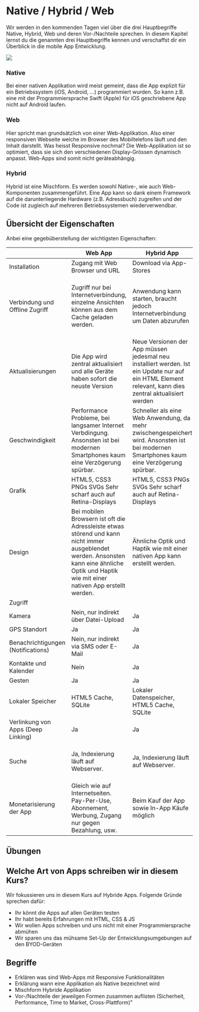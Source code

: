 # Native / Hybrid / Web
 
 
 
Wir werden in den kommenden Tagen viel über die drei Hauptbegriffe Native, Hybrid, Web und deren Vor-/Nachteile sprechen. In diesem Kapitel lernst du die genannten drei Hauptbegriffe kennen und verschaffst dir ein Überblick in die mobile App Entwicklung. 
 
![](http://www.ibm.com/support/knowledgecenter/en/SSZH4A_5.0.6/com.ibm.worklight.help.doc/devref/Pictures/app_types.jpg)
 
### Native
Bei einer nativen Applikation wird meist gemeint, dass die App explizit für ein Betriebssystem (iOS, Android, ...) programmiert wurden. So kann z.B. eine mit der Programmiersprache Swift (Apple) für iOS geschriebene App nicht auf Android laufen.  
 
### Web
Hier spricht man grundsätzlich von einer Web-Applikation. Also einer responsiven Webseite welche im Browser des Mobiltelefons läuft und den Inhalt darstellt. Was heisst Responsive nochmal? Die Web-Applikation ist so optimiert, dass sie sich den verschiedenen Display-Grössen dynamisch anpasst. Web-Apps sind somit nicht geräteabhängig.
 
### Hybrid
Hybrid ist eine Mischform. Es werden sowohl Native-, wie auch Web-Komponenten zusammengeführt. Eine App kann so dank einem Framework auf die darunterliegende Hardware (z.B. Adressbuch) zugreifen und der Code ist zugleich auf mehreren Betriebssystemen wiederverwendbar. 
 
 
## Übersicht der Eigenschaften
Anbei eine gegebüberstellung der wichtigsten Eigenschaften:

|                                    | Web App                                                                                                                                                                                        | Hybrid App                                                                                                                                             | Native App                                                                                                                       |
|------------------------------------|------------------------------------------------------------------------------------------------------------------------------------------------------------------------------------------------|--------------------------------------------------------------------------------------------------------------------------------------------------------|----------------------------------------------------------------------------------------------------------------------------------|
| Installation                       | Zugang mit Web Browser und URL                                                                                                                                                                 | Download via App-Stores                                                                                                                                | Download via App-Stores                                                                                                          |
| Verbindung und Offline Zugriff     | Zugriff nur bei Internetverbindung, einzelne Ansichten können aus dem Cache geladen werden.                                                                                                    | Anwendung kann starten, braucht jedoch Internetverbindung um Daten abzurufen                                                                           | Läuft offline, sobald Daten zu einem Server gesendet oder abgerufen werden müssen, benötigt es ebenfalls eine Internetverbindung |
| Aktualisierungen                   | Die App wird zentral aktualisiert und alle Geräte haben sofort die neuste Version                                                                                                              | Neue Versionen der App müssen jedesmal neu installiert werden. Ist ein Update nur auf ein HTML Element relevant, kann dies zentral aktualisiert werden | App muss immer über den App Store aktualisiert werden. Dies geschieht oft automatisch im Hintergrund.                            |
| Geschwindigkeit                    | Performance Probleme, bei langsamer Internet Verbdingung. Ansonsten ist bei modernen Smartphones kaum eine Verzögerung spürbar.                                                                | Schneller als eine Web Anwendung, da mehr zwischengespeichert wird. Ansonsten ist bei modernen Smartphones kaum eine Verzögerung spürbar.              | Schnell                                                                                                                          |
| Grafik                             | HTML5, CSS3 PNGs SVGs Sehr scharf auch auf Retina-Displays                                                                                                                                     | HTML5, CSS3 PNGs SVGs Sehr scharf auch auf Retina-Displays                                                                                             | Native API Sehr scharf auch auf Retina-Displays                                                                                  |
| Design                             | Bei mobilen Browsern ist oft die Adressleiste etwas störend und kann nicht immer ausgeblendet werden. Ansonsten kann eine ähnliche Optik und Haptik wie mit einer nativen App erstellt werden. | Ähnliche Optik und Haptik wie mit einer nativen App kann erstellt werden.                                                                              | Am meisten Design Optionen.                                                                                                      |
| Zugriff                            |                                                                                                                                                                                                |                                                                                                                                                        |                                                                                                                                  |
| Kamera                             | Nein, nur indirekt über Datei-Upload                                                                                                                                                           | Ja                                                                                                                                                     | Ja                                                                                                                               |
| GPS Standort                       | Ja                                                                                                                                                                                             | Ja                                                                                                                                                     | Ja                                                                                                                               |
| Benachrichtigungen (Notifications) | Nein, nur indirekt via SMS oder E-Mail                                                                                                                                                         | Ja                                                                                                                                                     | Ja                                                                                                                               |
| Kontakte und Kalender              | Nein                                                                                                                                                                                           | Ja                                                                                                                                                     | Ja |
| Gesten                             | Ja                                                                                                                                                                                             | Ja                                                                                                                                                     | Ja                                                                                                                               |
| Lokaler Speicher                   | HTML5 Cache, SQLite                                                                                                                                                                            | Lokaler Datenspeicher, HTML5 Cache, SQLite                                                                                                             | Lokaler Datenspeicher                                                                                                            |
| Verlinkung von Apps (Deep Linking) | Ja                                                                                                                                                                                             | Ja                                                                                                                                                     | Ja                                                                                                                               |
| Suche                              | Ja, Indexierung läuft auf Webserver.                                                                                                                                                           | Ja, Indexierung läuft auf Webserver.                                                                                                                   | Über Datenbank, wenn indexiert, oder via Suche über Webserver, falls angebunden.                                                 |
| Monetarisierung der App            | Gleich wie auf Internetseiten. Pay-Per-Use, Abonnement, Werbung, Zugang nur gegen Bezahlung, usw.                                                                                              | Beim Kauf der App sowie In-App Käufe möglich                                                                                                           | Beim Kauf der App sowie In-App Käufe möglich                                                                                     |
 
 
 
 
 
 
## Übungen
 
 
 
 
## Welche Art von Apps schreiben wir in diesem Kurs?
Wir fokussieren uns in diesem Kurs auf Hybride Apps. Folgende Gründe sprechen dafür:
* Ihr könnt die Apps auf allen Geräten testen
* Ihr habt bereits Erfahrungen mit HTML, CSS & JS
* Wir wollen Apps schreiben und uns nicht mit einer Programmiersprache abmühen
* Wir sparen uns das mühsame Set-Up der Entwicklungsumgebungen auf den BYOD-Geräten
 
 
 
 
## Begriffe
 
- Erklären was sind Web-Apps mit Responsive Funktionalitäten
- Erklärung wann eine Applikation als Native bezeichnet wird
- Mischform Hybride Applikation
- Vor-/Nachteile der jeweilgen Formen zusammen auflisten (Sicherheit, Performance, Time to Market, Cross-Plattform)"

